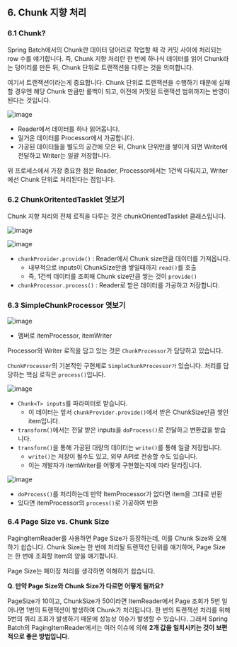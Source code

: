 ## 6. Chunk 지향 처리

### 6.1 Chunk?

Spring Batch에서의 Chunk란 데이터 덩어리로 작업할 때 각 커밋 사이에 처리되는 row 수를 얘기합니다.
즉, Chunk 지향 처리란 한 번에 하나식 데이터를 읽어 Chunk라는 덩어리를 만든 뒤, Chunk 단위로 트랜잭션을 다루는 것을 의미합니다.

여기서 트랜잭션이라는게 중요합니다. Chunk 단위로 트랜잭션을 수행하기 때문에 실패할 경우엔 해당 Chunk 만큼만 롤백이 되고, 이전에 커밋된 트랜잭션 범위까지는 반영이 된다는 것입니다. 

![image](https://github.com/yoon-youngjin/spring-study/assets/83503188/00fdb960-2597-47ff-a589-37e90714d870)
- Reader에서 데이터를 하나 읽어옵니다.
- 일거온 데이터를 Processor에서 가공합니다.
- 가공된 데이터들을 별도의 공간에 모은 뒤, Chunk 단위만큼 쌓이게 되면 Writer에 전달하고 Writer는 일괄 저장합니다. 

위 프로세스에서 가장 중요한 점은 Reader, Processor에서는 1건씩 다뤄지고, Writer에선 Chunk 단위로 처리된다는 점입니다.

### 6.2 ChunkOritentedTasklet 엿보기 

Chunk 지향 처리의 전체 로직을 다루는 것은 chunkOrientedTasklet 클래스입니다.

![image](https://github.com/yoon-youngjin/spring-study/assets/83503188/37e5c5ff-17c0-4204-af60-558c5211d9b4)

![image](https://github.com/yoon-youngjin/spring-study/assets/83503188/623151d7-754c-4765-b37f-a9f00a97c026)
- `chunkProvider.provide()` : Reader에서 Chunk size만큼 데이터를 가져옵니다.
  - 내부적으로 inputs이 ChunkSize만큼 쌓일때까지 `read()`를 호출 
  - 즉, 1건씩 데이터를 조회해 Chunk size만큼 쌓는 것이 `provide()`
- `chunkProcessor.process()` : Reader로 받은 데이터를 가공하고 저장합니다. 

### 6.3 SimpleChunkProcessor 엿보기

![image](https://github.com/yoon-youngjin/spring-study/assets/83503188/678278d5-1878-4468-86f4-d1b9b7fb0b64)
- 멤버로 itemProcessor, itemWriter

Processor와 Writer 로직을 담고 있는 것은 `ChunkProcessor`가 담당하고 있습니다.

`ChunkProcessor`의 기본적인 구현체로 `SimpleChunkProcessor가` 있습니다. 처리를 담당하는 핵심 로직은 `process()`입니다.

![image](https://github.com/yoon-youngjin/spring-study/assets/83503188/5303301b-1b9a-40b2-8485-9ca265f82d29)
- `Chunk<T> inputs`를 파라미터로 받습니다.
  - 이 데이터는 앞서 `chunkProvider.provide()`에서 받은 ChunkSize만큼 쌓인 item입니다.
- `transform()`에서는 전달 받은 inputs을 `doProcess()`로 전달하고 변환값을 받습니다.
- `transform()`을 통해 가공된 대량의 데이터는 `write()`를 통해 일괄 저장됩니다.
  - `write()`는 저장이 될수도 있고, 외부 API로 전송할 수도 있습니다.
  - 이는 개발자가 itemWriter를 어떻게 구현했는지에 따라 달라집니다.

![image](https://github.com/yoon-youngjin/spring-study/assets/83503188/70725a95-bb66-4a32-86ed-0c99455ad023)
- `doProcess()`를 처리하는데 만약 ItemProcessor가 없다면 item을 그대로 반환
- 있다면 itemProcessor의 `process()`로 가공하여 반환

### 6.4 Page Size vs. Chunk Size

PagingItemReader를 사용하면 Page Size가 등장하는데, 이를 Chunk Size와 오해하기 쉽습니다.
Chunk Size는 한 번에 처리될 트랜잭션 단위를 얘기하며, Page Size는 한 번에 조회할 Item의 양을 얘기합니다.

Page Size는 페이징 처리를 생각하면 이해하기 쉽습니다.

**Q. 만약 Page Size와 Chunk Size가 다르면 어떻게 될까요?**

PageSize가 10이고, ChunkSize가 50이라면 ItemReader에서 Page 조회가 5번 일어나면 1번의 트랜잭션이 발생하여 Chunk가 처리됩니다. 
한 번의 트랜잭션 처리를 위해 5번의 쿼리 조회가 발생하기 때문에 성능상 이슈가 발생할 수 있습니다. 그래서 Spring Batch의 PagingItemReader에서는 여러 이슈에 의해 **2개 값을 일치시키는 것이 보편적으로 좋은 방법입니다.**






